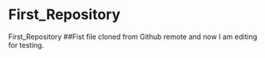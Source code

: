 # First_Repository
First_Repository
##Fist file cloned from Github remote and now I am editing for testing.
